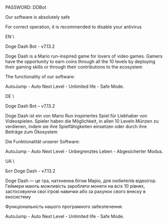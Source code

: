 PASSWORD: DDBot

Our software is absolutely safe

For correct operation, it is recommended to disable your antivirus

EN \\

Doge Dash Bot - v7.13.2

Doge Dash is a Mario run-inspired game for lovers of video games. Gamers have the opportunity to earn coins through all the 10 levels by deploying their gaming skills or through their contributions to the ecosystem

The functionality of our software:

AutoJump - Auto Next Level - Unlimited life - Safe Mode.

DE \\

Doge Dash Bot – v7.13.2

Doge Dash ist ein von Mario Run inspiriertes Spiel für Liebhaber von Videospielen. Spieler haben die Möglichkeit, in allen 10 Leveln Münzen zu verdienen, indem sie ihre Spielfähigkeiten einsetzen oder durch ihre Beiträge zum Ökosystem

Die Funktionalität unserer Software:

AutoJump - Auto Next Level - Unbegrenztes Leben - Abgesicherter Modus.

UA \\

Бот Doge Dash - v7.13.2

Doge Dash — це гра, натхненна бігом Маріо, для любителів відеоігор. Геймери мають можливість заробляти монети на всіх 10 рівнях, застосовуючи свої ігрові навички або за рахунок свого внеску в екосистему

Функціональність нашого програмного забезпечення:

AutoJump - Auto Next Level - Unlimited life - Safe Mode.
